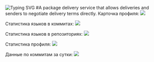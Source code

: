 ![Typing SVG](https://readme-typing-svg.herokuapp.com?color=%2336BCF7&lines=GetLet)
#A package delivery service that allows deliveries and senders to negotiate delivery terms directly.
Карточка профиля: 
![](https://github-profile-summary-cards.vercel.app/api/cards/profile-details?username=Karijama&theme=solarized_dark)

Статистика языков в коммитах:
![](https://github-profile-summary-cards.vercel.app/api/cards/most-commit-language?username=Karijama&theme=solarized_dark)

Статистика языков в репозиториях:
![](https://github-profile-summary-cards.vercel.app/api/cards/repos-per-language?username=Karijama&theme=solarized_dark)

Статистика профиля:
![](https://github-profile-summary-cards.vercel.app/api/cards/stats?username=Karijama&theme=solarized_dark)

Данные по коммитам за сутки:
![](https://github-profile-summary-cards.vercel.app/api/cards/productive-time?username=Karijama&theme=solarized_dark)
